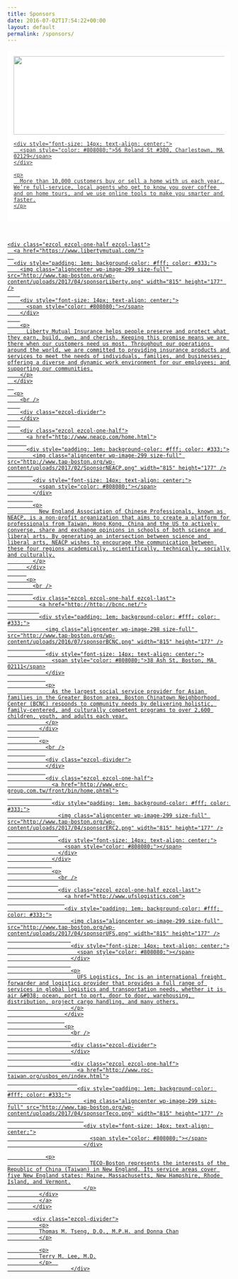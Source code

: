 ```yaml
---
title: Sponsors
date: 2016-07-02T17:54:22+00:00
layout: default
permalink: /sponsors/
---
```

<div class="ezcol ezcol-one-half">
  <a href="https://www.redfin.com/city/1826/MA/Boston">
  
  <div style="padding: 1em; background-color: #fff; color: #333;">
    <img class="aligncenter wp-image-299 size-full" src="http://www.tap-boston.org/wp-content/uploads/2016/07/sponsorRedfin.png" width="815" height="177" />
    
    <div style="font-size: 14px; text-align: center;">
      <span style="color: #808080;">56 Roland St #300, Charlestown, MA 02129</span>
    </div>
    
    <p>
      More than 10,000 customers buy or sell a home with us each year. We’re full-service, local agents who get to know you over coffee and on home tours, and we use online tools to make you smarter and faster.
    </p>
  </div>
	
  <p>
    <br/>
    
    <div class="ezcol ezcol-one-half ezcol-last">
      <a href="https://www.libertymutual.com/">
      
      <div style="padding: 1em; background-color: #fff; color: #333;">
        <img class="aligncenter wp-image-299 size-full" src="http://www.tap-boston.org/wp-content/uploads/2017/04/sponsorLiberty.png" width="815" height="177" />
        
        <div style="font-size: 14px; text-align: center;">
          <span style="color: #808080;"></span>
        </div>
        
        <p>
          Liberty Mutual Insurance helps people preserve and protect what they earn, build, own, and cherish. Keeping this promise means we are there when our customers need us most. Throughout our operations around the world, we are committed to providing insurance products and services to meet the needs of individuals, families, and businesses; offering a diverse and dynamic work environment for our employees; and supporting our communities.
        </p>
      </div>
      
      <p>
        <br />
        
        <div class="ezcol-divider">
        </div>
        
        <div class="ezcol ezcol-one-half">
          <a href="http://www.neacp.com/home.html">
          
          <div style="padding: 1em; background-color: #fff; color: #333;">
            <img class="aligncenter wp-image-299 size-full" src="http://www.tap-boston.org/wp-content/uploads/2017/02/SponsorNEACP.png" width="815" height="177" />
            
            <div style="font-size: 14px; text-align: center;">
              <span style="color: #808080;"></span>
            </div>
            
            <p>
              New England Association of Chinese Professionals, known as NEACP, is a non-profit organization that aims to create a platform for professionals from Taiwan, Hong Kong, China and the US to actively converse, share and exchange opinions in schools of both science and liberal arts. By generating an intersection between science and liberal arts, NEACP wishes to encourage the communication between these four regions academically, scientifically, technically, socially and culturally.
            </p>
          </div>
          
          <p>
            <br />
            
            <div class="ezcol ezcol-one-half ezcol-last">
              <a href="http://http://bcnc.net/">
              
              <div style="padding: 1em; background-color: #fff; color: #333;">
                <img class="aligncenter wp-image-298 size-full" src="http://www.tap-boston.org/wp-content/uploads/2016/07/sponsorBCNC.png" width="815" height="177" />
                
                <div style="font-size: 14px; text-align: center;">
                  <span style="color: #808080;">38 Ash St, Boston, MA 02111</span>
                </div>
                
                <p>
                  As the largest social service provider for Asian families in the Greater Boston area, Boston Chinatown Neighborhood Center (BCNC) responds to community needs by delivering holistic, family-centered, and culturally competent programs to over 2,600 children, youth, and adults each year.
                </p>
              </div>
              
              <p>
                <br />
                
                <div class="ezcol-divider">
                </div>
                
                <div class="ezcol ezcol-one-half">
                  <a href="http://www.erc-group.com.tw/front/bin/home.phtml">
                  
                  <div style="padding: 1em; background-color: #fff; color: #333;">
                    <img class="aligncenter wp-image-299 size-full" src="http://www.tap-boston.org/wp-content/uploads/2017/04/sponsorERC2.png" width="815" height="177" />
                    
                    <div style="font-size: 14px; text-align: center;">
                      <span style="color: #808080;"></span>
                    </div>
                  </div>
                  
                  <p>
                    <br />
                    
                    <div class="ezcol ezcol-one-half ezcol-last">
                      <a href="http://www.ufslogistics.com">
                      
                      <div style="padding: 1em; background-color: #fff; color: #333;">
                        <img class="aligncenter wp-image-299 size-full" src="http://www.tap-boston.org/wp-content/uploads/2017/04/sponsorUFS.png" width="815" height="177" />
                        
                        <div style="font-size: 14px; text-align: center;">
                          <span style="color: #808080;"></span>
                        </div>
                        
                        <p>
                          UFS Logistics, Inc is an international freight forwarder and logistics provider that provides a full range of services in global logistics and transportation needs, whether it is air &#038; ocean, port to port, door to door, warehousing, distribution, project cargo handling, and many others.
                        </p>
                      </div>
                      
                      <p>
                        <br />
                        
                        <div class="ezcol-divider">
                        </div>
                        
                        <div class="ezcol ezcol-one-half">
                          <a href="http://www.roc-taiwan.org/usbos_en/index.html">
                          
                          <div style="padding: 1em; background-color: #fff; color: #333;">
                            <img class="aligncenter wp-image-299 size-full" src="http://www.tap-boston.org/wp-content/uploads/2017/04/sponsorTeco.png" width="815" height="177" />
                            
                            <div style="font-size: 14px; text-align: center;">
                              <span style="color: #808080;"></span>
                            </div>

			    <p>
                              TECO-Boston represents the interests of the Republic of China (Taiwan) in New England. Its service areas cover five New England states: Maine, Massachusetts, New Hampshire, Rhode Island, and Vermont.
                            </p>
			  </div>
			  </a>
			</div>

			<div class="ezcol-divider">
			  <p>
  			  Thomas M. Tseng, D.O., M.P.H. and Donna Chan
			  </p>

			  <p>
			  Terry M. Lee, M.D.
			  </p>  
                        </div>